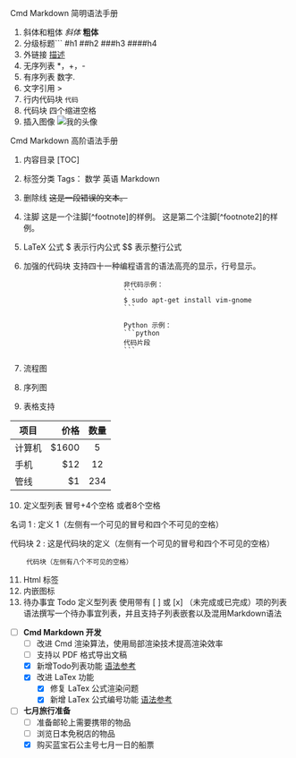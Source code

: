 Cmd Markdown 简明语法手册
1. 斜体和粗体					 *斜体* **粗体** 
2. 分级标题```					#h1 ##h2 ###h3 ####h4
3. 外链接    					[描述](链接地址)
4. 无序列表  					*，+，- 
5. 有序列表  					数字.
6. 文字引用   					>
7. 行内代码块					`代码`
8. 代码块						四个缩进空格
9. 插入图像						![我的头像](https://www.zybuluo.com/static/img/my_head.jpg)

Cmd Markdown 高阶语法手册
1. 内容目录						[TOC]
2. 标签分类						Tags： 数学 英语 Markdown
3. 删除线						~~这是一段错误的文本。~~
4. 注脚							这是一个注脚[^footnote]的样例。
								这是第二个注脚[^footnote2]的样例。
5. LaTeX 公式					$ 表示行内公式 
								$$ 表示整行公式
6. 加强的代码块                 支持四十一种编程语言的语法高亮的显示，行号显示。
								
								非代码示例：
								```
								$ sudo apt-get install vim-gnome
								```
								
								Python 示例：
								```python
								代码片段
								```
7. 流程图								
8. 序列图
9. 表格支持

| 项目       | 价格    |  数量  |
| --------   | -----:  | :----:  |
| 计算机     | $1600  |   5     |
| 手机       |   $12  |   12   |
| 管线       |    $1    |  234  |
10. 定义型列表 冒号+4个空格 或者8个空格

名词 1
:   定义 1（左侧有一个可见的冒号和四个不可见的空格）

代码块 2
:   这是代码块的定义（左侧有一个可见的冒号和四个不可见的空格）

        代码块（左侧有八个不可见的空格）


11. Html 标签
12. 内嵌图标					<i class="icon-weibo"></i>
13. 待办事宜 Todo 定义型列表    使用带有 [ ] 或 [x] （未完成或已完成）项的列表语法撰写一个待办事宜列表，并且支持子列表嵌套以及混用Markdown语法

- [ ] **Cmd Markdown 开发**
    - [ ] 改进 Cmd 渲染算法，使用局部渲染技术提高渲染效率
    - [ ] 支持以 PDF 格式导出文稿
    - [x] 新增Todo列表功能 [语法参考](https://github.com/blog/1375-task-lists-in-gfm-issues-pulls-comments)
    - [x] 改进 LaTex 功能
        - [x] 修复 LaTex 公式渲染问题
        - [x] 新增 LaTex 公式编号功能 [语法参考](http://docs.mathjax.org/en/latest/tex.html#tex-eq-numbers)
- [ ] **七月旅行准备**
    - [ ] 准备邮轮上需要携带的物品
    - [ ] 浏览日本免税店的物品
    - [x] 购买蓝宝石公主号七月一日的船票